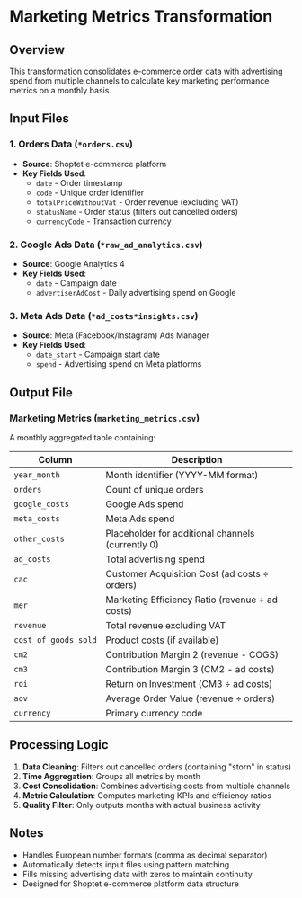 # Marketing Metrics Transformation

## Overview
This transformation consolidates e-commerce order data with advertising spend from multiple channels to calculate key marketing performance metrics on a monthly basis.

## Input Files

### 1. **Orders Data** (`*orders.csv`)
- **Source**: Shoptet e-commerce platform
- **Key Fields Used**:
  - `date` - Order timestamp
  - `code` - Unique order identifier
  - `totalPriceWithoutVat` - Order revenue (excluding VAT)
  - `statusName` - Order status (filters out cancelled orders)
  - `currencyCode` - Transaction currency

### 2. **Google Ads Data** (`*raw_ad_analytics.csv`)
- **Source**: Google Analytics 4
- **Key Fields Used**:
  - `date` - Campaign date
  - `advertiserAdCost` - Daily advertising spend on Google

### 3. **Meta Ads Data** (`*ad_costs*insights.csv`)
- **Source**: Meta (Facebook/Instagram) Ads Manager
- **Key Fields Used**:
  - `date_start` - Campaign start date
  - `spend` - Advertising spend on Meta platforms

## Output File

### **Marketing Metrics** (`marketing_metrics.csv`)
A monthly aggregated table containing:

| Column | Description |
|--------|-------------|
| `year_month` | Month identifier (YYYY-MM format) |
| `orders` | Count of unique orders |
| `google_costs` | Google Ads spend |
| `meta_costs` | Meta Ads spend |
| `other_costs` | Placeholder for additional channels (currently 0) |
| `ad_costs` | Total advertising spend |
| `cac` | Customer Acquisition Cost (ad costs ÷ orders) |
| `mer` | Marketing Efficiency Ratio (revenue ÷ ad costs) |
| `revenue` | Total revenue excluding VAT |
| `cost_of_goods_sold` | Product costs (if available) |
| `cm2` | Contribution Margin 2 (revenue - COGS) |
| `cm3` | Contribution Margin 3 (CM2 - ad costs) |
| `roi` | Return on Investment (CM3 ÷ ad costs) |
| `aov` | Average Order Value (revenue ÷ orders) |
| `currency` | Primary currency code |

## Processing Logic

1. **Data Cleaning**: Filters out cancelled orders (containing "storn" in status)
2. **Time Aggregation**: Groups all metrics by month
3. **Cost Consolidation**: Combines advertising costs from multiple channels
4. **Metric Calculation**: Computes marketing KPIs and efficiency ratios
5. **Quality Filter**: Only outputs months with actual business activity

## Notes
- Handles European number formats (comma as decimal separator)
- Automatically detects input files using pattern matching
- Fills missing advertising data with zeros to maintain continuity
- Designed for Shoptet e-commerce platform data structure
